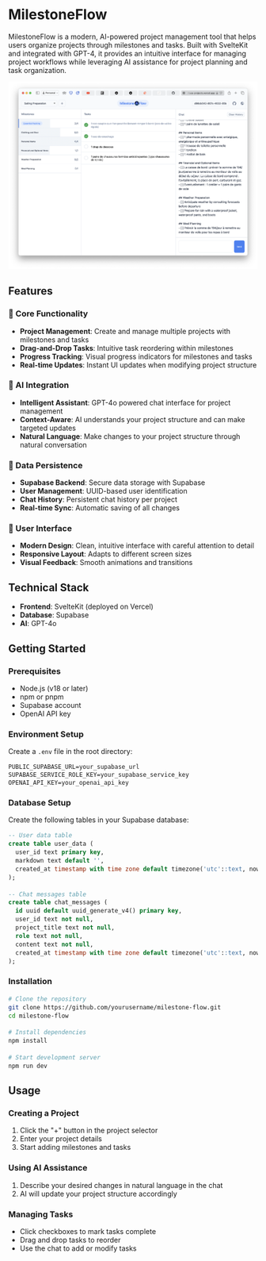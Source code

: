 # MilestoneFlow

MilestoneFlow is a modern, AI-powered project management tool that helps users organize projects through milestones and tasks. Built with SvelteKit and integrated with GPT-4, it provides an intuitive interface for managing project workflows while leveraging AI assistance for project planning and task organization.

![MilestoneFlow Screenshot](screenshot.png)

## Features

### 🎯 Core Functionality
- **Project Management**: Create and manage multiple projects with milestones and tasks
- **Drag-and-Drop Tasks**: Intuitive task reordering within milestones
- **Progress Tracking**: Visual progress indicators for milestones and tasks
- **Real-time Updates**: Instant UI updates when modifying project structure

### 🤖 AI Integration
- **Intelligent Assistant**: GPT-4o powered chat interface for project management
- **Context-Aware**: AI understands your project structure and can make targeted updates
- **Natural Language**: Make changes to your project structure through natural conversation

### 💾 Data Persistence
- **Supabase Backend**: Secure data storage with Supabase
- **User Management**: UUID-based user identification
- **Chat History**: Persistent chat history per project
- **Real-time Sync**: Automatic saving of all changes

### 🎨 User Interface
- **Modern Design**: Clean, intuitive interface with careful attention to detail
- **Responsive Layout**: Adapts to different screen sizes
- **Visual Feedback**: Smooth animations and transitions

## Technical Stack

- **Frontend**: SvelteKit (deployed on Vercel)
- **Database**: Supabase
- **AI**: GPT-4o

## Getting Started

### Prerequisites

- Node.js (v18 or later)
- npm or pnpm
- Supabase account
- OpenAI API key

### Environment Setup

Create a `.env` file in the root directory:

```env
PUBLIC_SUPABASE_URL=your_supabase_url
SUPABASE_SERVICE_ROLE_KEY=your_supabase_service_key
OPENAI_API_KEY=your_openai_api_key
```

### Database Setup

Create the following tables in your Supabase database:

```sql
-- User data table
create table user_data (
  user_id text primary key,
  markdown text default '',
  created_at timestamp with time zone default timezone('utc'::text, now()) not null
);

-- Chat messages table
create table chat_messages (
  id uuid default uuid_generate_v4() primary key,
  user_id text not null,
  project_title text not null,
  role text not null,
  content text not null,
  created_at timestamp with time zone default timezone('utc'::text, now()) not null
);
```

### Installation

```bash
# Clone the repository
git clone https://github.com/yourusername/milestone-flow.git
cd milestone-flow

# Install dependencies
npm install

# Start development server
npm run dev
```

## Usage

### Creating a Project
1. Click the "+" button in the project selector
2. Enter your project details
3. Start adding milestones and tasks

### Using AI Assistance
1. Describe your desired changes in natural language in the chat
2. AI will update your project structure accordingly

### Managing Tasks
- Click checkboxes to mark tasks complete
- Drag and drop tasks to reorder
- Use the chat to add or modify tasks
